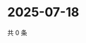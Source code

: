 # 2025-07-18

共 0 条

<!-- BEGIN ZHIHUQUESTIONS -->
<!-- 最后更新时间 Fri Jul 18 2025 23:12:34 GMT+0800 (China Standard Time) -->

<!-- END ZHIHUQUESTIONS -->
